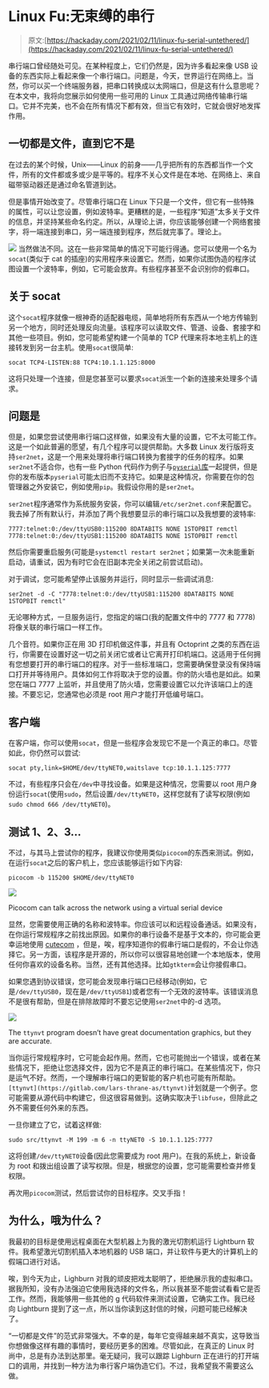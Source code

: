 # Linux Fu:无束缚的串行

> 原文:[https://hackaday.com/2021/02/11/linux-fu-serial-untethered/](https://hackaday.com/2021/02/11/linux-fu-serial-untethered/)

串行端口曾经随处可见。在某种程度上，它们仍然是，因为许多看起来像 USB 设备的东西实际上看起来像一个串行端口。问题是，今天，世界运行在网络上。当然，你可以买一个终端服务器，把串口转换成以太网端口，但是这有什么意思呢？在本文中，我将向您展示如何使用一些可用的 Linux 工具通过网络传输串行端口。它并不完美，也不会在所有情况下都有效，但当它有效时，它就会很好地发挥作用。

## 一切都是文件，直到它不是

在过去的某个时候，Unix——Linux 的前身——几乎把所有的东西都当作一个文件，所有的文件都或多或少是平等的。程序不关心文件是在本地、在网络上、来自磁带驱动器还是通过命名管道到达。

但是事情开始改变了。尽管串行端口在 Linux 下只是一个文件，但它有一些特殊的属性，可以让您设置，例如波特率。更糟糕的是，一些程序“知道”太多关于文件的信息，并坚持某些命名约定。所以，从理论上讲，你应该能够创建一个网络套接字，将一端连接到串口，另一端连接到程序，然后就完事了。理论上。

[![](../Images/fd565f6b90cea7a9fd38409f02981b0c.png)](https://hackaday.com/wp-content/uploads/2021/01/de9.png) 当然做法不同。这在一些非常简单的情况下可能行得通。您可以使用一个名为`socat`(类似于 cat 的插座)的实用程序来设置它。然而，如果你试图伪造的程序试图设置一个波特率，例如，它可能会放弃。有些程序甚至不会识别你的假串口。

## 关于 socat

这个`socat`程序就像一根神奇的适配器电缆，简单地将所有东西从一个地方传输到另一个地方，同时还处理反向流量。该程序可以读取文件、管道、设备、套接字和其他一些项目。例如，您可能希望构建一个简单的 TCP 代理来将本地主机上的连接转发到另一台主机。使用`socat`很简单:

```
socat TCP4-LISTEN:88 TCP4:10.1.1.125:8000
```

这将只处理一个连接，但是您甚至可以要求`socat`派生一个新的连接来处理多个请求。

## 问题是

但是，如果您尝试使用串行端口这样做，如果没有大量的设置，它不太可能工作。这是一个如此普遍的愿望，有几个程序可以提供帮助。大多数 Linux 发行版将支持`ser2net`，这是一个用来处理将串行端口转换为套接字的任务的程序。如果`ser2net`不适合你，也有一些 Python 代码作为例子与[`pyserial`库](https://github.com/pyserial/pyserial/blob/master/examples/rfc2217_server.py)一起提供，但是你的发布版本`pyserial`可能太旧而不支持它。如果是这种情况，你需要在你的包管理器之外安装它，例如使用`pip`。我假设你用的是`ser2net`。

`ser2net`程序通常作为系统服务安装，你可以编辑`/etc/ser2net.conf`来配置它。我去掉了所有默认行，并添加了两个我想要显示的串行端口以及我想要的波特率:

```
7777:telnet:0:/dev/ttyUSB0:115200 8DATABITS NONE 1STOPBIT remctl
7778:telnet:0:/dev/ttyUSB1:115200 8DATABITS NONE 1STOPBIT remctl
```

然后你需要重启服务(可能是`systemctl restart ser2net`；如果第一次未能重新启动，请重试，因为有时它会在旧副本完全关闭之前尝试启动)。

对于调试，您可能希望停止该服务并运行，同时显示一些调试消息:

`ser2net -d -C "7778:telnet:0:/dev/ttyUSB1:115200 8DATABITS NONE 1STOPBIT remctl"`

无论哪种方式，一旦服务运行，您指定的端口(我的配置文件中的 7777 和 7778)将像关联的串行端口一样工作。

几个音符。如果你正在用 3D 打印机做这件事，并且有 Octoprint 之类的东西在运行，你需要在设置好这一切之前关闭它或者让它离开打印机端口。这适用于任何拥有您想要打开的串行端口的程序。对于一些标准端口，您需要确保登录没有保持端口打开并等待用户。具体如何工作将取决于您的设置。你的防火墙也是如此。如果您在端口 7777 上监听，并且使用了防火墙，您需要设置它以允许该端口上的连接。不要忘记，您通常也必须是 root 用户才能打开低编号端口。

## 客户端

在客户端，你可以使用`socat`，但是一些程序会发现它不是一个真正的串口。尽管如此，你仍然可以尝试:

```
socat pty,link=$HOME/dev/ttyNET0,waitslave tcp:10.1.1.125:7777
```

不过，有些程序只会在`/dev`中寻找设备。如果是这种情况，您需要以 root 用户身份运行`socat`(使用`sudo`，然后设置`/dev/ttyNET0`，这样您就有了读写权限(例如`sudo chmod 666 /dev/ttyNET0`)。

## 测试 1、2、3…

不过，与其马上尝试你的程序，我建议你使用类似`picocom`的东西来测试。例如，在运行`socat`之后的客户机上，您应该能够运行如下内容:

```
picocom -b 115200 $HOME/dev/ttyNET0
```

[![](../Images/0b5d8cbe37730a272e125bcb1fd3afb9.png)](https://hackaday.com/wp-content/uploads/2021/01/pico.png)

Picocom can talk across the network using a virtual serial device

显然，您需要使用正确的名称和波特率。你应该可以和远程设备通话。如果没有，在你运行常规程序之前找出原因。如果你的串行设备不是基于文本的，你可能会更幸运地使用 [cutecom](https://gitlab.com/cutecom/cutecom/) ，但是，唉，程序知道你的假串行端口是假的，不会让你选择它。另一方面，该程序是开源的，所以你可以很容易地创建一个本地版本，使用任何你喜欢的设备名称。当然，还有其他选择。比如`gtkterm`会让你接假串口。

如果您遇到协议错误，您可能会发现串行端口已经移动(例如，它是`/dev/ttyUSB0`，现在是`/dev/ttyUSB1`)或者您有一个无效的波特率。该错误消息不是很有帮助，但是在排除故障时不要忘记使用`ser2net`中的-d 选项。

[![](../Images/5bae7a18dac56dd44c60c22e3b09511d.png)](https://hackaday.com/wp-content/uploads/2021/01/2021-01-31-19.41.27-gitlab.com-5bdaca0b7ca2.png)

The `ttynvt` program doesn’t have great documentation graphics, but they are accurate.

当你运行常规程序时，它可能会起作用。然而，它也可能抛出一个错误，或者在某些情况下，拒绝让您选择文件，因为它不是真正的串行端口。在某些情况下，你只是运气不好。然而，一个理解串行端口的更智能的客户机也可能有所帮助。`[ttynvt](https://gitlab.com/lars-thrane-as/ttynvt)`计划就是一个例子。您可能需要从源代码中构建它，但这很容易做到。这确实取决于`libfuse`，但除此之外不需要任何外来的东西。

一旦你建立了它，试着这样做:

```
sudo src/ttynvt -M 199 -m 6 -n ttyNET0 -S 10.1.1.125:7777
```

这将创建`/dev/ttyNET0`设备(因此您需要成为 root 用户)。在我的系统上，新设备为 root 和拨出组设置了读写权限。但是，根据您的设置，您可能需要检查并修复权限。

再次用`picocom`测试，然后尝试你的目标程序。交叉手指！

## 为什么，哦为什么？

我最初的目标是使用远程桌面在大型机器上为我的激光切割机运行 Lightburn 软件。我希望激光切割机插入本地机器的 USB 端口，并让软件与更大的计算机上的假端口进行对话。

唉，到今天为止，Lighburn 对我的顽皮把戏太聪明了，拒绝展示我的虚拟串口。据我所知，没有办法强迫它使用我选择的文件名，所以我甚至不能尝试看看它是否工作。然而，我能够用一些其他的 g 代码软件来测试设置，它确实工作。我已经向 Lightburn 提到了这一点，所以当你读到这封信的时候，问题可能已经解决了。

“一切都是文件”的范式非常强大。不幸的是，每年它变得越来越不真实，这导致当你想做像这样有趣的事情时，要经历更多的困难。尽管如此，在真正的 Linux 时尚中，总是有办法到达那里。毫无疑问，我可以跟踪 Lighburn 正在进行的打开端口的调用，并找到一种方法为串行客户端伪造它们。不过，我希望我不需要这么做。